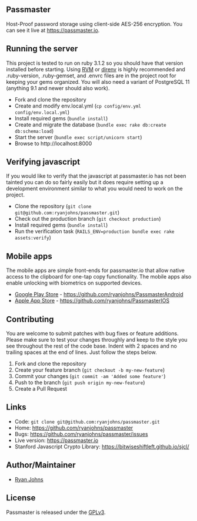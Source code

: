 ## Passmaster

Host-Proof password storage using client-side AES-256 encryption. You can see
it live at <https://passmaster.io>.

## Running the server

This project is tested to run on ruby 3.1.2 so you should have that version
installed before starting. Using [RVM](https://rvm.io/) or [direnv](https://direnv.net/) is highly recommended and .ruby-version,
.ruby-gemset, and .envrc files are in the project root for keeping your gems organized.
You will also need a variant of PostgreSQL 11 (anything 9.1 and newer should also work).

 * Fork and clone the repository
 * Create and modify env.local.yml (`cp config/env.yml config/env.local.yml`)
 * Install required gems (`bundle install`)
 * Create and migrate the database (`bundle exec rake db:create db:schema:load`)
 * Start the server (`bundle exec script/unicorn start`)
 * Browse to http://localhost:8000

## Verifying javascript

If you would like to verify that the javascript at passmaster.io has not been
tainted you can do so fairly easily but it does require setting up a development
environment similar to what you would need to work on the project.

 * Clone the repository (`git clone git@github.com:ryanjohns/passmaster.git`)
 * Check out the production branch (`git checkout production`)
 * Install required gems (`bundle install`)
 * Run the verification task (`RAILS_ENV=production bundle exec rake assets:verify`)

## Mobile apps

The mobile apps are simple front-ends for passmaster.io that allow native
access to the clipboard for one-tap copy functionality. The mobile apps also
enable unlocking with biometrics on supported devices.

 * [Google Play Store](https://play.google.com/store/apps/details?id=io.passmaster.Passmaster) - <https://github.com/ryanjohns/PassmasterAndroid>
 * [Apple App Store](https://itunes.apple.com/us/app/passmaster/id615271561?mt=8) - <https://github.com/ryanjohns/PassmasterIOS>

## Contributing

You are welcome to submit patches with bug fixes or feature additions. Please
make sure to test your changes throughly and keep to the style you see throughout
the rest of the code base. Indent with 2 spaces and no trailing spaces at the end
of lines. Just follow the steps below.

1. Fork and clone the repository
2. Create your feature branch (`git checkout -b my-new-feature`)
3. Commit your changes (`git commit -am 'Added some feature'`)
4. Push to the branch (`git push origin my-new-feature`)
5. Create a Pull Request

## Links

* Code: `git clone git@github.com:ryanjohns/passmaster.git`
* Home: <https://github.com/ryanjohns/passmaster>
* Bugs: <https://github.com/ryanjohns/passmaster/issues>
* Live version: <https://passmaster.io>
* Stanford Javascript Crypto Library: <https://bitwiseshiftleft.github.io/sjcl/>

## Author/Maintainer

 * [Ryan Johns](https://github.com/ryanjohns)

## License

Passmaster is released under the [GPLv3](https://www.gnu.org/licenses/).
